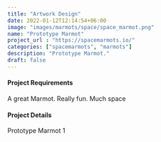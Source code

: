 ```yaml
---
title: "Artwork Design"
date: 2022-01-12T12:14:54+06:00
image: "images/marmots/space/space_marmot.png"
name: "Prototype Marmot"
project_url : "https://spacemarmots.io/"
categories: ["spacemarmots", "marmots"]
description: "Prototype Marmot."
draft: false
---
```


#### Project Requirements

A great Marmot. Really fun. Much space

#### Project Details

Prototype Marmot 1